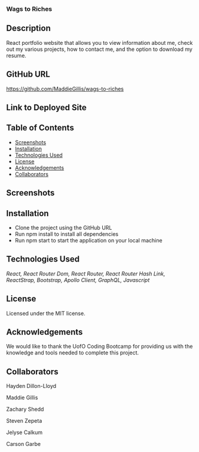 ### Wags to Riches

## Description
React portfolio website that allows you to view information about me, check out my various projects, how to contact me, and the option to download my resume.

## GitHub URL
https://github.com/MaddieGillis/wags-to-riches

## Link to Deployed Site


## Table of Contents
* [Screenshots](#screenshots)
* [Installation](#installation)
* [Technologies Used](#Technologies-Used)
* [License](#license)
* [Acknowledgements](#Acknowledgements)
* [Collaborators](#collaborators)
    
## Screenshots

## Installation
- Clone the project using the GitHub URL
- Run npm install to install all dependencies
- Run npm start to start the application on your local machine

## Technologies Used
*React, React Router Dom, React Router, React Router Hash Link, ReactStrap, Bootstrap, Apollo Client, GraphQL, Javascript*

## License
Licensed under the MIT license.

## Acknowledgements
We would like to thank the UofO Coding Bootcamp for providing us with the knowledge and tools needed to complete this project.
    
## Collaborators
Hayden Dillon-Lloyd

Maddie Gillis

Zachary Shedd

Steven Zepeta

Jelyse Calkum

Carson Garbe







